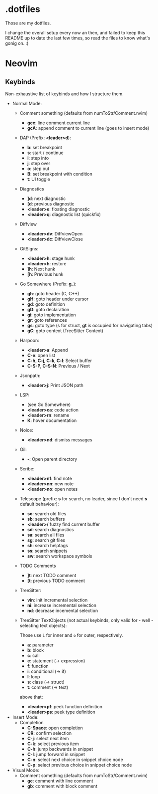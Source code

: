 # .dotfiles

Those are my dotfiles.

I change the overall setup every now an then, and failed to keep this README up to date
the last few times, so read the files to know what's gonig on. :)

# Neovim

## Keybinds
Non-exhaustive list of keybinds and how I structure them.

- Normal Mode:
    - Comment something (defaults from numToStr/Comment.nvim)
        - **gcc**: line comment current line
        - **gcA**: append comment to current line (goes to insert mode)
    - DAP (Prefix: **\<leader\>d**):
        - **b**: set breakpoint
        - **s**: start / continue
        - **i**: step into
        - **j**: step over
        - **o**: step out
        - **B**: set breakpoint with condition
        - **t**: UI toggle
    - Diagnostics
        - **]d**: next diagnostic
        - **[d**: previous diagnostic
        - **\<leader\>e**: floating diagnostic
        - **\<leader\>q**: diagnostic list (quickfix)
    - Diffview
        - **\<leader\>dv**: DiffviewOpen
        - **\<leader\>dc**: DiffviewClose
    - GitSigns:
        - **\<leader\>h**: stage hunk
        - **\<leader\>h**: restore
        - **]h**: Next hunk
        - **[h**: Previous hunk
    - Go Somewhere (Prefix: **g_**):
        - **gh**: goto header (C, C++)
        - **gH**: goto header under cursor
        - **gd**: goto definition
        - **gD**: goto declaration
        - **gi**: goto implementation
        - **gr**: goto references
        - **gs**: goto type (s for struct, **gt** is occupied for navigating tabs)
        - **gC**: goto context (TreeSitter Context)
    - Harpoon:
        - **\<leader\>a**: Append
        - **C-e**: open list
        - **C-h, C-j, C-k, C-l**: Select buffer
        - **C-S-P, C-S-N**: Previous / Next
    - Jsonpath:
        - **\<leader\>j**: Print JSON path
    - LSP:
        - (see Go Somewhere)
        - **\<leader\>ca**: code action
        - **\<leader\>rn**: rename
        - **K**: hover documentation
    - Noice:
        - **\<leader\>nd**: dismiss messages
    - Oil:
        - **-**: Open parent directory
    - Scribe:
        - **\<leader\>nf**: find note
        - **\<leader\>nn**: new note
        - **\<leader\>no**: open notes
    - Telescope (prefix: **s** for search, no leader, since I don't need **s** default behaviour):
        - **so**: search old files
        - **sb**: search buffers
        - **\<leader\>/** fuzzy find current buffer
        - **sd**: search diagnostics
        - **sa**: search all files
        - **sg**: search git files
        - **sh**: search helptags
        - **ss**: search snippets
        - **sw**: search workspace symbols
    - TODO Comments
        - **]t**: next TODO comment
        - **[t**: previous TODO comment
    - TreeSitter:
        - **vin**: init incremental selection
        - **ni**: increase incremental selection
        - **nd**: decrease incemental selection
    - TreeSitter TextObjects (not actual keybinds, only valid for - well - selecting text objects):

        Those use `i` for inner and `o` for outer, respectively.

        - **a**: parameter
        - **b**: block
        - **c**: call
        - **e**: statement (-> expression)
        - **f**: function
        - **i**: conditional (-> if)
        - **l**: loop
        - **s**: class (-> struct)
        - **t**: comment (-> text)

        above that:

        - **\<leader\>pf**: peek function definition
        - **\<leader\>ps**: peek type definition
- Insert Mode:
    - Completion
        - **C-Space**: open completion
        - **CR**: confirm selection
        - **C-j**: select next item
        - **C-k**: select previous item
        - **C-h**: jump backwards in snippet
        - **C-l**: jump forward in snippet
        - **C-n**: select next choice in snippet choice node
        - **C-p**: select previous choice in snippet choice node
- Visual Mode:
    - Comment something (defaults from numToStr/Comment.nvim)
        - **gc**: comment with line comment
        - **gb**: comment with block comment

